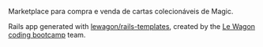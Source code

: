 Marketplace para compra e venda de cartas colecionáveis de Magic.

Rails app generated with [lewagon/rails-templates](https://github.com/lewagon/rails-templates), created by the [Le Wagon coding bootcamp](https://www.lewagon.com) team.
